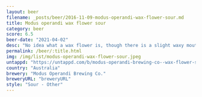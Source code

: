 ```yaml
---
layout: beer
filename: _posts/beer/2016-11-09-modus-operandi-wax-flower-sour.md
title: Modus operandi wax flower sour
category: beer
score: 6.5
beer-date: "2021-04-02"
desc: "No idea what a wax flower is, though there is a slight waxy mouthfeel which is strange for a sour. It’s a bit different from your regular sour but not by a lot"
permalink: /beer/:title.html
img: /img/list/modus-operandi-wax-flower-sour.jpeg
untappd: "https://untappd.com/b/modus-operandi-brewing-co--wax-flower-sour/4145661"
country: "Australia"
brewery: "Modus Operandi Brewing Co."
breweryURL: "breweryURL"
style: "Sour - Other"
---
```

